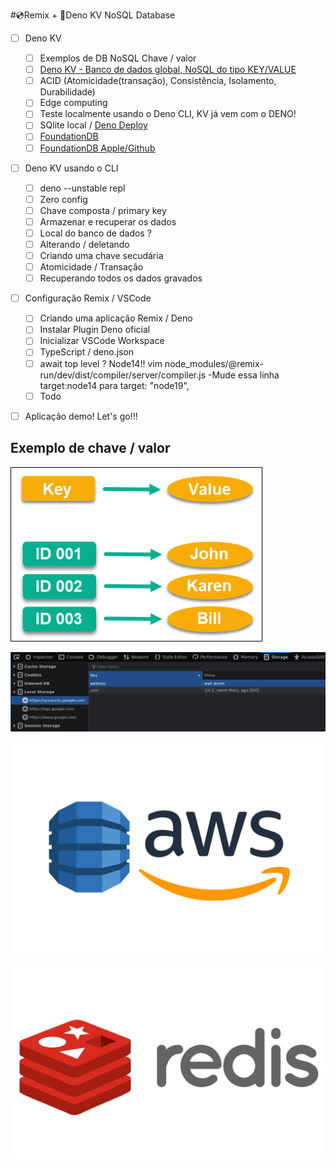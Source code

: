#💿Remix + 🦕Deno KV NoSQL Database

- [ ] Deno KV
  - [ ] Exemplos de DB NoSQL Chave / valor
  - [ ] [Deno KV - Banco de dados global, NoSQL do tipo KEY/VALUE](https://deno.com/kv)
  - [ ] ACID (Atomicidade(transação), Consistência, Isolamento, Durabilidade)
  - [ ] Edge computing
  - [ ] Teste localmente usando o Deno CLI, KV já vem com o DENO!
  - [ ] SQlite local / [Deno Deploy](https://deno.com/deploy)
  - [ ] [FoundationDB](https://www.foundationdb.org/index.html)
  - [ ] [FoundationDB Apple/Github](https://github.com/apple/foundationdb/blob/main/CONTRIBUTING.md#contributing-to-foundationdb)
- [ ] Deno KV usando o CLI
  - [ ] deno --unstable repl
  - [ ] Zero config
  - [ ] Chave composta / primary key
  - [ ] Armazenar e recuperar os dados
  - [ ] Local do banco de dados ?
  - [ ] Alterando / deletando
  - [ ] Criando uma chave secudária
  - [ ] Atomicidade / Transação
  - [ ] Recuperando todos os dados gravados
- [ ] Configuração Remix / VSCode

  - [ ] Criando uma aplicação Remix / Deno
  - [ ] Instalar Plugin Deno oficial
  - [ ] Inicializar VSCode Workspace
  - [ ] TypeScript / deno.json
  - [ ] await top level ? Node14!!
        vim node_modules/@remix-run/dev/dist/compiler/server/compiler.js
        -Mude essa linha target:node14 para target: "node19",
  - [ ] Todo

- [ ] Aplicação demo! Let's go!!!

## Exemplo de chave / valor

![Key/Value Example](./img/key-value-database.png)

![LocalStorage](./img/localstored.jpg)

![DynamoDB](./img/amazon-dynamodb-logo.png)

![Redis](./img/Redis-Logo.jpg)
